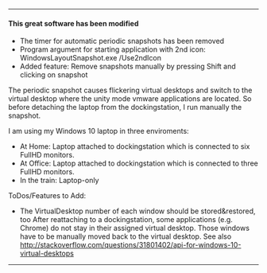 ------------
#### This great software has been modified
* The timer for automatic periodic snapshots has been removed 
* Program argument for starting application with 2nd icon: WindowsLayoutSnapshot.exe /Use2ndIcon
* Added feature: Remove snapshots manually by pressing Shift and clicking on snapshot

The periodic snapshot causes flickering virtual desktops and 
switch to the virtual desktop where the unity mode vmware applications are located.
So before detaching the laptop from the dockingstation, I run manually the snapshot.


I am using my Windows 10 laptop in three enviroments:
* At Home:       Laptop attached to dockingstation which is connected to six   FullHD monitors.
* At Office:     Laptop attached to dockingstation which is connected to three FullHD monitors.
* In the train:  Laptop-only 


ToDos/Features to Add:
* The VirtualDesktop number of each window should be stored&restored, too
  After reattaching to a dockingstation, some applications (e.g. Chrome) do not stay in their assigned virtual desktop.
  Those windows have to be manually moved back to the virtual desktop.
  See also http://stackoverflow.com/questions/31801402/api-for-windows-10-virtual-desktops
  
------------
